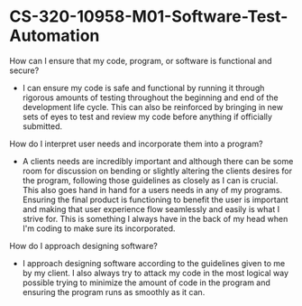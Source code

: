 # CS-320-10958-M01-Software-Test-Automation

How can I ensure that my code, program, or software is functional and secure?
- I can ensure my code is safe and functional by running it through rigorous amounts of testing throughout the beginning and end of the development life cycle. This can also be reinforced by bringing in new sets of eyes to test and review my code before anything if officially submitted.

How do I interpret user needs and incorporate them into a program?
- A clients needs are incredibly important and although there can be some room for discussion on bending or slightly altering the clients desires for the program, following those guidelines as closely as I can is crucial. This also goes hand in hand for a users needs in any of my programs. Ensuring the final product is functioning to benefit the user is important and making that user experience flow seamlessly and easily is what I strive for. This is something I always have in the back of my head when I'm coding to make sure its incorporated.

How do I approach designing software?
- I approach designing software according to the guidelines given to me by my client. I also always try to attack my code in the most logical way possible trying to minimize the amount of code in the program and ensuring the program runs as smoothly as it can. 
